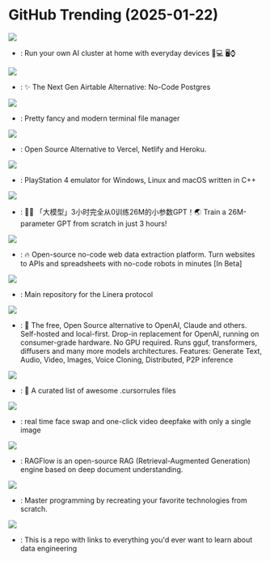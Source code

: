 # GitHub Trending (2025-01-22)

![](https://img.shields.io/badge/Python-New%20127-green?style=flat-square&logo=appveyor)
- [](https://github.comundefined): Run your own AI cluster at home with everyday devices 📱💻 🖥️⌚

![](https://img.shields.io/badge/TypeScript-New%20202-green?style=flat-square&logo=appveyor)
- [](https://github.comundefined): ✨ The Next Gen Airtable Alternative: No-Code Postgres

![](https://img.shields.io/badge/Go-New%20136-green?style=flat-square&logo=appveyor)
- [](https://github.comundefined): Pretty fancy and modern terminal file manager

![](https://img.shields.io/badge/TypeScript-New%20565-green?style=flat-square&logo=appveyor)
- [](https://github.comundefined): Open Source Alternative to Vercel, Netlify and Heroku.

![](https://img.shields.io/badge/C%2B%2B-New%20626-green?style=flat-square&logo=appveyor)
- [](https://github.comundefined): PlayStation 4 emulator for Windows, Linux and macOS written in C++

![](https://img.shields.io/badge/Python-New%20213-green?style=flat-square&logo=appveyor)
- [](https://github.comundefined): 🚀🚀 「大模型」3小时完全从0训练26M的小参数GPT！🌏 Train a 26M-parameter GPT from scratch in just 3 hours!

![](https://img.shields.io/badge/TypeScript-New%20323-green?style=flat-square&logo=appveyor)
- [](https://github.comundefined): 🔥 Open-source no-code web data extraction platform. Turn websites to APIs and spreadsheets with no-code robots in minutes [In Beta]

![](https://img.shields.io/badge/Rust-New%20887-green?style=flat-square&logo=appveyor)
- [](https://github.comundefined): Main repository for the Linera protocol

![](https://img.shields.io/badge/Go-New%20140-green?style=flat-square&logo=appveyor)
- [](https://github.comundefined): 🤖 The free, Open Source alternative to OpenAI, Claude and others. Self-hosted and local-first. Drop-in replacement for OpenAI, running on consumer-grade hardware. No GPU required. Runs gguf, transformers, diffusers and many more models architectures. Features: Generate Text, Audio, Video, Images, Voice Cloning, Distributed, P2P inference

![](https://img.shields.io/badge/none-New%20495-green?style=flat-square&logo=appveyor)
- [](https://github.comundefined): 📄 A curated list of awesome .cursorrules files

![](https://img.shields.io/badge/Python-New%20192-green?style=flat-square&logo=appveyor)
- [](https://github.comundefined): real time face swap and one-click video deepfake with only a single image

![](https://img.shields.io/badge/Python-New%20199-green?style=flat-square&logo=appveyor)
- [](https://github.comundefined): RAGFlow is an open-source RAG (Retrieval-Augmented Generation) engine based on deep document understanding.

![](https://img.shields.io/badge/Markdown-New%20539-green?style=flat-square&logo=appveyor)
- [](https://github.comundefined): Master programming by recreating your favorite technologies from scratch.

![](https://img.shields.io/badge/Jupyter%20Notebook-New%2051-green?style=flat-square&logo=appveyor)
- [](https://github.comundefined): This is a repo with links to everything you'd ever want to learn about data engineering

